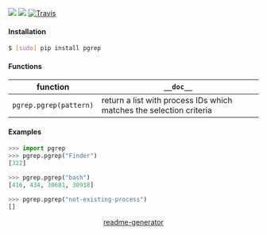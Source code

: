 <!--
https://pypi.org/project/readme-generator/
-->

[![](https://img.shields.io/pypi/pyversions/pgrep.svg?longCache=True)](https://pypi.org/project/pgrep/)
[![](https://img.shields.io/pypi/v/pgrep.svg?maxAge=3600)](https://pypi.org/project/pgrep/)
[![Travis](https://api.travis-ci.org/looking-for-a-job/pgrep.py.svg?branch=master)](https://travis-ci.org/looking-for-a-job/pgrep.py/)

#### Installation
```bash
$ [sudo] pip install pgrep
```

#### Functions
function|`__doc__`
-|-
`pgrep.pgrep(pattern)` |return a list with process IDs which matches the selection criteria

#### Examples
```python
>>> import pgrep
>>> pgrep.pgrep("Finder")
[322]

>>> pgrep.pgrep("bash")
[416, 434, 30681, 30918]

>>> pgrep.pgrep("not-existing-process")
[]
```

<p align="center">
    <a href="https://pypi.org/project/readme-generator/">readme-generator</a>
</p>